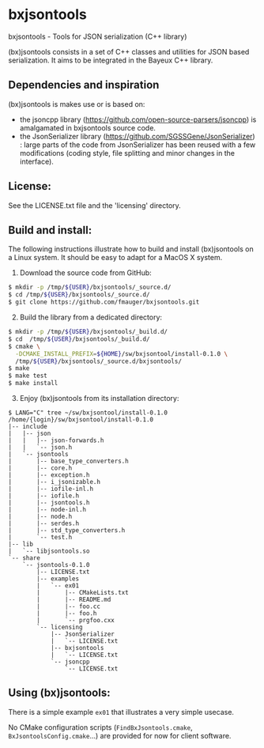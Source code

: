 # bxjsontools

bxjsontools - Tools for JSON serialization (C++ library)

(bx)jsontools consists in a set of C++ classes and utilities
for JSON based serialization.  It aims to be integrated in
the Bayeux C++ library.

## Dependencies and inspiration

(bx)jsontools  is makes  use  or  is based  on:
* the jsoncpp library (https://github.com/open-source-parsers/jsoncpp)
is amalgamated in bxjsontools source code.
* the                      JsonSerializer                      library
  (https://github.com/SGSSGene/JsonSerializer)  : large  parts of  the
  code from  JsonSerializer has been  reused with a  few modifications
  (coding style, file splitting and minor changes in the interface).


## License:

See the LICENSE.txt file and the 'licensing' directory.


## Build and install:

The following instructions illustrate how to build and
install (bx)jsontools on a Linux system. It should be easy to adapt
for a MacOS X system.

1. Download the source code from GitHub:
```sh
$ mkdir -p /tmp/${USER}/bxjsontools/_source.d/
$ cd /tmp/${USER}/bxjsontools/_source.d/
$ git clone https://github.com/fmauger/bxjsontools.git
```
2. Build the library from a dedicated directory:
```sh
$ mkdir -p /tmp/${USER}/bxjsontools/_build.d/
$ cd  /tmp/${USER}/bxjsontools/_build.d/
$ cmake \
  -DCMAKE_INSTALL_PREFIX=${HOME}/sw/bxjsontool/install-0.1.0 \
  /tmp/${USER}/bxjsontools/_source.d/bxjsontools/
$ make
$ make test
$ make install
```
3. Enjoy (bx)jsontools from its installation directory:
```
$ LANG="C" tree ~/sw/bxjsontool/install-0.1.0
/home/{login}/sw/bxjsontool/install-0.1.0
|-- include
|   |-- json
|   |   |-- json-forwards.h
|   |   `-- json.h
|   `-- jsontools
|       |-- base_type_converters.h
|       |-- core.h
|       |-- exception.h
|       |-- i_jsonizable.h
|       |-- iofile-inl.h
|       |-- iofile.h
|       |-- jsontools.h
|       |-- node-inl.h
|       |-- node.h
|       |-- serdes.h
|       |-- std_type_converters.h
|       `-- test.h
|-- lib
|   `-- libjsontools.so
`-- share
    `-- jsontools-0.1.0
        |-- LICENSE.txt
        |-- examples
        |   `-- ex01
        |       |-- CMakeLists.txt
        |       |-- README.md
        |       |-- foo.cc
        |       |-- foo.h
        |       `-- prgfoo.cxx
        `-- licensing
            |-- JsonSerializer
            |   `-- LICENSE.txt
            |-- bxjsontools
            |   `-- LICENSE.txt
            `-- jsoncpp
                `-- LICENSE.txt
```

## Using (bx)jsontools:

There  is a  simple example  ``ex01`` that  illustrates a  very simple
usecase.

No    CMake    configuration    scripts    (``FindBxJsontools.cmake``,
``BxJsontoolsConfig.cmake``...)   are  provided  for  now  for  client
software.